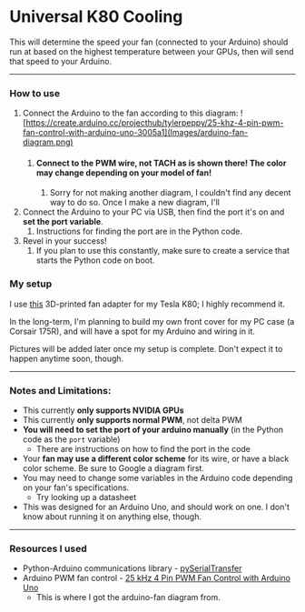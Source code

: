 # Universal K80 Cooling

This will determine the speed your fan (connected to your Arduino) should run at based on the highest temperature 
between your GPUs, then will send that speed to your Arduino. 

---

### How to use
1. Connect the Arduino to the fan according to this diagram:
![https://create.arduino.cc/projecthub/tylerpeppy/25-khz-4-pin-pwm-fan-control-with-arduino-uno-3005a1](Images/arduino-fan-diagram.png)
   1. #### Connect to the PWM wire, not TACH as is shown there! The color may change depending on your model of fan!
      1. Sorry for not making another diagram, I couldn't find any decent way to do so. Once I make a new diagram, I'll 
2. Connect the Arduino to your PC via USB, then find the port it's on and **set the port variable**. 
   1. Instructions for finding the port are in the Python code.
3. Revel in your success!
   1. If you plan to use this constantly, make sure to create a service that starts the Python code on boot.

### My setup
I use [this](https://www.thingiverse.com/thing:4960323) 3D-printed fan adapter for my Tesla K80; I highly recommend it.

In the long-term, I'm planning to build my own front cover for my PC case (a Corsair 175R), and will have a spot for my 
Arduino and wiring in it.

Pictures will be added later once my setup is complete. Don't expect it to happen anytime soon, though.

---

### Notes and Limitations:
 - This currently **only supports NVIDIA GPUs**
 - This currently **only supports normal PWM**, not delta PWM
 - **You will need to set the port of your arduino manually** (in the Python code as the `port` variable)
   - There are instructions on how to find the port in the code
 - Your **fan may use a different color scheme** for its wire, or have a black color scheme. Be sure to 
Google a diagram first.
 - You may need to change some variables in the Arduino code depending on your fan's specifications.
   - Try looking up a datasheet
 - This was designed for an Arduino Uno, and should work on one. I don't know about running it on anything else, though.

---

### Resources I used
- Python-Arduino communications library - [pySerialTransfer](https://github.com/PowerBroker2/pySerialTransfer)
- Arduino PWM fan control - [25 kHz 4 Pin PWM Fan Control with Arduino Uno](https://create.arduino.cc/projecthub/tylerpeppy/25-khz-4-pin-pwm-fan-control-with-arduino-uno-3005a1)
  - This is where I got the arduino-fan diagram from.